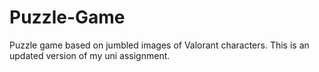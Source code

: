 # Puzzle-Game
Puzzle game based on jumbled images of Valorant characters.
This is an updated version of my uni assignment.  
